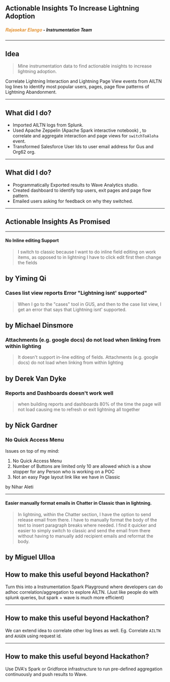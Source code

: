 ## Actionable Insights To Increase Lightning Adoption 

##### <span style="font-family:Helvetica Neue; font-style: italic; font-weight:bold"><span style="color:#e49436">Rajasekar Elango </span> - Instrumentation Team</span>


---

## Idea

> Mine instrumentation data to find actionable insights to increase lightning adoption. 

Correlate Lightning Interaction and Lightning Page View events from AILTN log lines to identify most popular users, pages, page flow patterns of Lightning Abandonment. 

---

## What did I do?

* Imported AILTN logs from Splunk.
* Used Apache Zeppelin (Apache Spark interactive notebook) , to correlate and aggregate interaction and page views for `switchToAloha` event.
* Transformed Salesforce User Ids to user email address for Gus and Org62 org.

---
## What did I do?

* Programmatically Exported results to Wave Analytics studio.
* Created dashboard to identify top users, exit pages and page flow pattern. 
* Emailed users asking for feedback on why they switched.

---

## Actionable Insights As Promised

---

#### No Inline editing Support 

>I switch to classic because I want to do inline field editing on work items, as opposed to in lightning I have to click edit first then change the fields 

by Yiming Qi
---

### Cases list view reports Error "Lightning isnt' supported"

> When I go to the "cases" tool in GUS, and then to the case list view, I get an error that says that Lightning isnt' supported. 

by Michael Dinsmore
---

### Attachments (e.g. google docs) do not load when linking from within lighting

> It doesn't support in-line editing of fields. Attachments (e.g. google docs) do not load when linking from within lighting

by Derek Van Dyke
---

### Reports and Dashboards doesn't work well

> when building reports and dashboards 80% of the time the page will not load causing me to refresh or exit lightning all together 

by Nick Gardner
---

### No Quick Access Menu

Issues on top of my mind: 

1. No Quick Access Menu
2. Number of Buttons are limited only 10 are allowed which is a show stopper for any Person who is working on a POC
3. Not an easy Page layout link like we have in Classic

by Nihar Aleti

---

#### Easier manually format emails in Chatter in Classic than in lightning.

> In lightning, within the Chatter section, I have the option to send release email from there. I have to manually format the body of the text to insert paragraph breaks where needed. I find it quicker and easier to simply switch to classic and send the email from there without having to manually add recipient emails and reformat the body.

by Miguel Ulloa
---

## How to make this useful beyond Hackathon?

Turn this into a Instrumentation Spark Playground where developers can do adhoc correlation/aggregation to explore AILTN. (Just like people do with splunk queries, but spark + wave is much more efficient)

---
## How to make this useful beyond Hackathon?

We can extend idea to correlate other log lines as well. Eg. Correlate `AILTN` and `AUGEN` using request id.

---

## How to make this useful beyond Hackathon?

Use DVA's Spark or Gridforce infrastructure to run pre-defined aggregation continuously and push results to Wave. 


